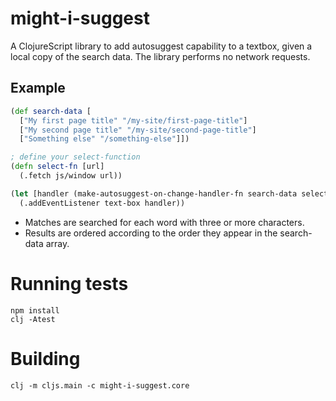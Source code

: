 # might-i-suggest

A ClojureScript library to add autosuggest capability to a textbox, given a local copy of the search data. The library performs no network requests.

## Example

```clojure
(def search-data [
  ["My first page title" "/my-site/first-page-title"]
  ["My second page title" "/my-site/second-page-title"]
  ["Something else" "/something-else"]])

; define your select-function
(defn select-fn [url]
  (.fetch js/window url))

(let [handler (make-autosuggest-on-change-handler-fn search-data select-fn)]
  (.addEventListener text-box handler))
```

 * Matches are searched for each word with three or more characters.
 * Results are ordered according to the order they appear in the search-data array.

# Running tests

    npm install
    clj -Atest

# Building

    clj -m cljs.main -c might-i-suggest.core
